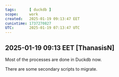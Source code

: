 ```yaml
---
tags:      [ duckdb ]
scope:     work 
created:   2025-01-19 09:13:47 EET
cunixtime: 1737270827
UTC:       2025-01-19 07:13:47 UTC
---
```


## 2025-01-19 09:13 EET [ThanasisN]

Most of the processes are done in Duckdb now.

There are some secondary scripts to migrate.


